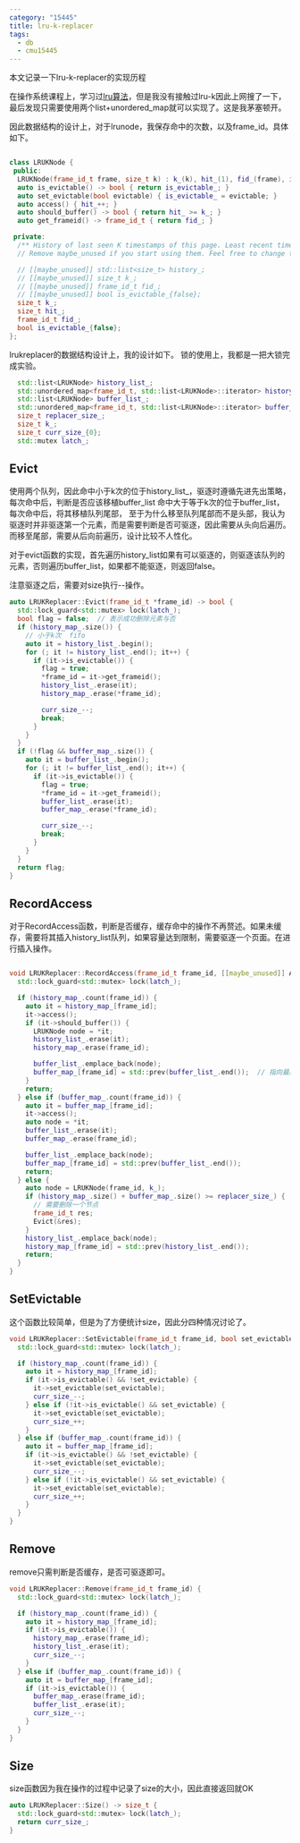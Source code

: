 ```yaml
---
category: "15445"
title: lru-k-replacer
tags:
  - db
  - cmu15445
---
```

本文记录一下lru-k-replacer的实现历程

在操作系统课程上，学习过[lru算法](https://leetcode.cn/problems/lru-cache/description/)，但是我没有接触过lru-k因此上网搜了一下，最后发现只需要使用两个list+unordered_map就可以实现了。这是我茅塞顿开。

因此数据结构的设计上，对于lrunode，我保存命中的次数，以及frame_id。具体如下。

```cpp

class LRUKNode {
 public:
  LRUKNode(frame_id_t frame, size_t k) : k_(k), hit_(1), fid_(frame), is_evictable_(false) {}
  auto is_evictable() -> bool { return is_evictable_; }
  auto set_evictable(bool evictable) { is_evictable_ = evictable; }
  auto access() { hit_++; }
  auto should_buffer() -> bool { return hit_ >= k_; }
  auto get_frameid() -> frame_id_t { return fid_; }

 private:
  /** History of last seen K timestamps of this page. Least recent timestamp stored in front. */
  // Remove maybe_unused if you start using them. Feel free to change the member variables as you want.

  // [[maybe_unused]] std::list<size_t> history_;
  // [[maybe_unused]] size_t k_;
  // [[maybe_unused]] frame_id_t fid_;
  // [[maybe_unused]] bool is_evictable_{false};
  size_t k_;
  size_t hit_;
  frame_id_t fid_;
  bool is_evictable_{false};
};
```

lrukreplacer的数据结构设计上，我的设计如下。
锁的使用上，我都是一把大锁完成实验。

```cpp
  std::list<LRUKNode> history_list_;
  std::unordered_map<frame_id_t, std::list<LRUKNode>::iterator> history_map_;
  std::list<LRUKNode> buffer_list_;
  std::unordered_map<frame_id_t, std::list<LRUKNode>::iterator> buffer_map_;
  size_t replacer_size_;
  size_t k_;
  size_t curr_size_{0};
  std::mutex latch_;
```

## Evict

使用两个队列，因此命中小于k次的位于history_list_，驱逐时遵循先进先出策略，每次命中后，判断是否应该移植buffer_list
命中大于等于k次的位于buffer_list，每次命中后，将其移植队列尾部，
至于为什么移至队列尾部而不是头部，我认为驱逐时并非驱逐第一个元素，而是需要判断是否可驱逐，因此需要从头向后遍历。而移至尾部，需要从后向前遍历，设计比较不人性化。

对于evict函数的实现，首先遍历history_list如果有可以驱逐的，则驱逐该队列的元素，否则遍历buffer_list，如果都不能驱逐，则返回false。

注意驱逐之后，需要对size执行--操作。

```cpp
auto LRUKReplacer::Evict(frame_id_t *frame_id) -> bool {
  std::lock_guard<std::mutex> lock(latch_);
  bool flag = false;  // 表示成功删除元素与否
  if (history_map_.size()) {
    // 小于k次  fifo
    auto it = history_list_.begin();
    for (; it != history_list_.end(); it++) {
      if (it->is_evictable()) {
        flag = true;
        *frame_id = it->get_frameid();
        history_list_.erase(it);
        history_map_.erase(*frame_id);

        curr_size_--;
        break;
      }
    }
  }
  if (!flag && buffer_map_.size()) {
    auto it = buffer_list_.begin();
    for (; it != buffer_list_.end(); it++) {
      if (it->is_evictable()) {
        flag = true;
        *frame_id = it->get_frameid();
        buffer_list_.erase(it);
        buffer_map_.erase(*frame_id);

        curr_size_--;
        break;
      }
    }
  }
  return flag;
}
```


## RecordAccess

对于RecordAccess函数，判断是否缓存，缓存命中的操作不再赘述。如果未缓存，需要将其插入history_list队列，如果容量达到限制，需要驱逐一个页面。在进行插入操作。

```cpp

void LRUKReplacer::RecordAccess(frame_id_t frame_id, [[maybe_unused]] AccessType access_type) {
  std::lock_guard<std::mutex> lock(latch_);

  if (history_map_.count(frame_id)) {
    auto it = history_map_[frame_id];
    it->access();
    if (it->should_buffer()) {
      LRUKNode node = *it;
      history_list_.erase(it);
      history_map_.erase(frame_id);

      buffer_list_.emplace_back(node);
      buffer_map_[frame_id] = std::prev(buffer_list_.end());  // 指向最后一个迭代器
    }
    return;
  } else if (buffer_map_.count(frame_id)) {
    auto it = buffer_map_[frame_id];
    it->access();
    auto node = *it;
    buffer_list_.erase(it);
    buffer_map_.erase(frame_id);

    buffer_list_.emplace_back(node);
    buffer_map_[frame_id] = std::prev(buffer_list_.end());
    return;
  } else {
    auto node = LRUKNode(frame_id, k_);
    if (history_map_.size() + buffer_map_.size() >= replacer_size_) {
      // 需要删除一个节点
      frame_id_t res;
      Evict(&res);
    }
    history_list_.emplace_back(node);
    history_map_[frame_id] = std::prev(history_list_.end());
    return;
  }
}
```

## SetEvictable

这个函数比较简单，但是为了方便统计size，因此分四种情况讨论了。

```cpp
void LRUKReplacer::SetEvictable(frame_id_t frame_id, bool set_evictable) {
  std::lock_guard<std::mutex> lock(latch_);

  if (history_map_.count(frame_id)) {
    auto it = history_map_[frame_id];
    if (it->is_evictable() && !set_evictable) {
      it->set_evictable(set_evictable);
      curr_size_--;
    } else if (!it->is_evictable() && set_evictable) {
      it->set_evictable(set_evictable);
      curr_size_++;
    }
  } else if (buffer_map_.count(frame_id)) {
    auto it = buffer_map_[frame_id];
    if (it->is_evictable() && !set_evictable) {
      it->set_evictable(set_evictable);
      curr_size_--;
    } else if (!it->is_evictable() && set_evictable) {
      it->set_evictable(set_evictable);
      curr_size_++;
    }
  }
}

```


## Remove

remove只需判断是否缓存，是否可驱逐即可。


```cpp
void LRUKReplacer::Remove(frame_id_t frame_id) {
  std::lock_guard<std::mutex> lock(latch_);

  if (history_map_.count(frame_id)) {
    auto it = history_map_[frame_id];
    if (it->is_evictable()) {
      history_map_.erase(frame_id);
      history_list_.erase(it);
      curr_size_--;
    }
  } else if (buffer_map_.count(frame_id)) {
    auto it = buffer_map_[frame_id];
    if (it->is_evictable()) {
      buffer_map_.erase(frame_id);
      buffer_list_.erase(it);
      curr_size_--;
    }
  }
}
```


## Size

size函数因为我在操作的过程中记录了size的大小，因此直接返回就OK

```cpp
auto LRUKReplacer::Size() -> size_t {
  std::lock_guard<std::mutex> lock(latch_);
  return curr_size_;
}
```






